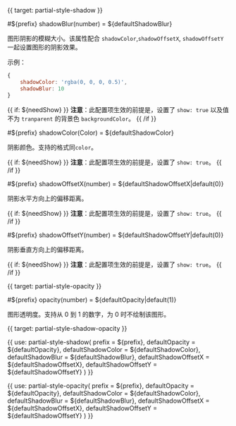 
{{ target: partial-style-shadow }}

#${prefix} shadowBlur(number) = ${defaultShadowBlur}

<ExampleUIControlNumber default="${defaultShadowBlur}" min="0" step="0.5" />

图形阴影的模糊大小。该属性配合 `shadowColor`,`shadowOffsetX`, `shadowOffsetY` 一起设置图形的阴影效果。

示例：
```js
{
    shadowColor: 'rgba(0, 0, 0, 0.5)',
    shadowBlur: 10
}
```

{{ if: ${needShow} }}
**注意**：此配置项生效的前提是，设置了 `show: true` 以及值不为 `tranparent` 的背景色 `backgroundColor`。
{{ /if }}

#${prefix} shadowColor(Color) = ${defaultShadowColor}

<ExampleUIControlColor default="${defaultShadowColor}" />

阴影颜色。支持的格式同`color`。

{{ if: ${needShow} }}
**注意**：此配置项生效的前提是，设置了 `show: true`。
{{ /if }}

#${prefix} shadowOffsetX(number) = ${defaultShadowOffsetX|default(0)}

<ExampleUIControlNumber default="${defaultShadowOffsetX|default(0)}" step="0.5" />

阴影水平方向上的偏移距离。

{{ if: ${needShow} }}
**注意**：此配置项生效的前提是，设置了 `show: true`。
{{ /if }}

#${prefix} shadowOffsetY(number) = ${defaultShadowOffsetY|default(0)}

<ExampleUIControlNumber default="${defaultShadowOffsetY|default(0)}" step="0.5" />

阴影垂直方向上的偏移距离。

{{ if: ${needShow} }}
**注意**：此配置项生效的前提是，设置了 `show: true`。
{{ /if }}



{{ target: partial-style-opacity }}

#${prefix} opacity(number) = ${defaultOpacity|default(1)}

<ExampleUIControlNumber default="${defaultOpacity|default(1)}" min="0" max="1" step="0.01" />

图形透明度。支持从 0 到 1 的数字，为 0 时不绘制该图形。



{{ target: partial-style-shadow-opacity }}

{{ use: partial-style-shadow(
    prefix = ${prefix},
    defaultOpacity = ${defaultOpacity},
    defaultShadowColor = ${defaultShadowColor},
    defaultShadowBlur = ${defaultShadowBlur},
    defaultShadowOffsetX = ${defaultShadowOffsetX},
    defaultShadowOffsetY = ${defaultShadowOffsetY}
) }}

{{ use: partial-style-opacity(
    prefix = ${prefix},
    defaultOpacity = ${defaultOpacity},
    defaultShadowColor = ${defaultShadowColor},
    defaultShadowBlur = ${defaultShadowBlur},
    defaultShadowOffsetX = ${defaultShadowOffsetX},
    defaultShadowOffsetY = ${defaultShadowOffsetY}
) }}


